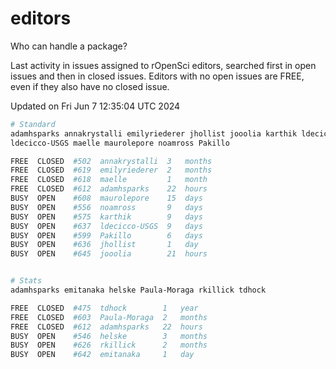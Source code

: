 # editors

Who can handle a package?

Last activity in issues assigned to rOpenSci editors, searched first in open
issues and then in closed issues. Editors with no open issues are FREE, even if
they also have no closed issue.


Updated on Fri Jun 7 12:35:04 UTC 2024

```bash
# Standard
adamhsparks annakrystalli emilyriederer jhollist jooolia karthik ldecicco
ldecicco-USGS maelle maurolepore noamross Pakillo

FREE  CLOSED  #502  annakrystalli  3   months
FREE  CLOSED  #619  emilyriederer  2   months
FREE  CLOSED  #618  maelle         1   month
FREE  CLOSED  #612  adamhsparks    22  hours
BUSY  OPEN    #608  maurolepore    15  days
BUSY  OPEN    #556  noamross       9   days
BUSY  OPEN    #575  karthik        9   days
BUSY  OPEN    #637  ldecicco-USGS  9   days
BUSY  OPEN    #599  Pakillo        6   days
BUSY  OPEN    #636  jhollist       1   day
BUSY  OPEN    #645  jooolia        21  hours


# Stats
adamhsparks emitanaka helske Paula-Moraga rkillick tdhock

FREE  CLOSED  #475  tdhock        1   year
FREE  CLOSED  #603  Paula-Moraga  2   months
FREE  CLOSED  #612  adamhsparks   22  hours
BUSY  OPEN    #546  helske        3   months
BUSY  OPEN    #626  rkillick      2   months
BUSY  OPEN    #642  emitanaka     1   day
```
